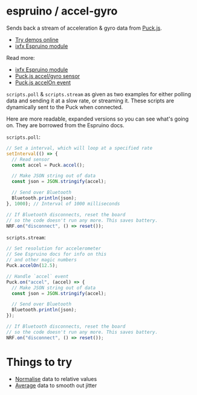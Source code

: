 # espruino / accel-gyro

Sends back a stream of acceleration & gyro data from
[Puck.js](https://www.espruino.com/Puck.js).

- [Try demos online](https://clinth.github.io/ixfx-demos/io/)
- [ixfx Espruino module](https://clinth.github.io/ixfx/modules/Io.Espruino.html)

Read more:

- [ixfx Espruino module](https://clinth.github.io/ixfx/modules/Io.Espruino.html)
- [Puck.js accel/gyro sensor](https://www.espruino.com/Puck.js#accelerometer-gyro)
- [Puck.js accelOn event](https://www.espruino.com/Reference#l_Puck_accelOn)

`scripts.poll` & `scripts.stream` as given as two examples for either polling
data and sending it at a slow rate, or streaming it. These scripts are
dynamically sent to the Puck when connected.

Here are more readable, expanded versions so you can see what's going on. They
are borrowed from the Espruino docs.

`scripts.poll`:

```js
// Set a interval, which will loop at a specified rate
setInterval(() => {
  // Read sensor
  const accel = Puck.accel();

  // Make JSON string out of data
  const json = JSON.stringify(accel);

  // Send over Bluetooth
  Bluetooth.println(json);
}, 1000); // Interval of 1000 milliseconds

// If Bluetooth disconnects, reset the board
// so the code doesn't run any more. This saves battery.
NRF.on("disconnect", () => reset());
```

`scripts.stream`:

```js
// Set resolution for accelerometer
// See Espruino docs for info on this
// and other magic numbers
Puck.accelOn(12.5);

// Handle `accel` event
Puck.on("accel", (accel) => {
  // Make JSON string out of data
  const json = JSON.stringify(accel);

  // Send over Bluetooth
  Bluetooth.println(json);
});

// If Bluetooth disconnects, reset the board
// so the code doesn't run any more. This saves battery.
NRF.on("disconnect", () => reset());
```

# Things to try

- [Normalise](https://clinth.github.io/ixfx-docs/data/normalising/) data to
  relative values
- [Average](https://clinth.github.io/ixfx-docs/data/averaging/) data to smooth
  out jitter
